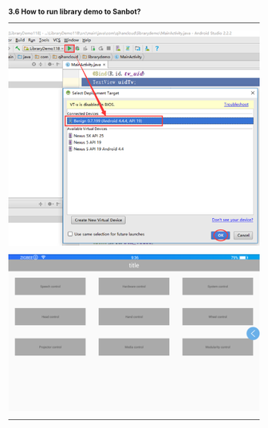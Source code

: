 **3.6 How to run library demo to Sanbot?**

---

![](/assets/SDK-6.png)

![](/assets/SDK-7.png)



----

